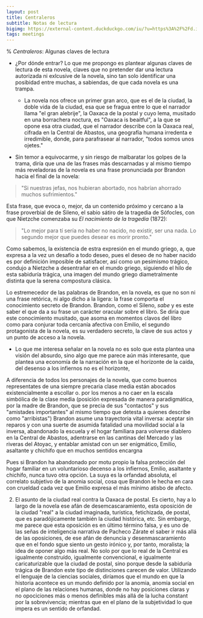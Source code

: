 ```yaml
---
layout: post
title: Centraleros
subtitle: Notas de lectura
bigimg: https://external-content.duckduckgo.com/iu/?u=https%3A%2F%2Fd.ibtimes.co.uk%2Fen%2Ffull%2F1592294%2Faztec-warriors.jpg&f=1&nofb=1
tags: meetings
---
```


% *Centraleros*: Algunas claves de lectura


- ¿Por dónde entrar? Lo que me propongo es plantear algunas claves de lectura de esta novela, claves que no pretender dar una lectura autorizada ni exlcusive de la novela, sino tan solo identificar una posibidad entre muchas, a sabiendas, de que cada novela es una trampa.
	- La novela nos ofrece un primer gran arco, que es el de la ciudad, la doble vida de la ciudad, esa que se fragua entre lo que el narrador llama "el gran alebrije", la Oaxaca de la postal y cuyo lema, musitado en una borrachera noctura, es "Oaxaca is beaitful", a la que se opone esa otra ciudad, que el narrador describe con la Oaxaca real, cifrada en la Central de Abastos, una geografía humana irredenta e irredimible, donde, para parafrasear al narrador, "todos somos unos ojetes." 

- Sin temor a equivocarme, y sin riesgo de malbaratar los golpes de la trama, diría que una de las frases más descarnadas y al mismo tiempo más reveladoras de la novela es una frase pronunciada por Brandon hacia el final de la novela: 

> "Si nuestras jefas, nos hubieran abortado, nos habrían ahorrado muchos sufrimientos."

Esta frase, que evoca o, mejor, da un contenido próximo y cercano a la frase proverbial de de Sileno, el sabio sátiro de la tragedia de Sófocles,  con que Nietzche comenzaba su *El nacimiento de la tragedia* (1872): 

> "Lo mejor para tí sería no haber no nacido, no existir, ser una nada. Lo segundo mejor que puedes desear es morir pronto."

Como sabemos, la existencia de estra expresión en el mundo griego, a, que expresa a la vez un desafío a todo deseo, pues el deseo de no haber nacido es por definición imposible de satisfacer, así como un pesimismo trágico, condujo a Nietzche a desentrañar en el mundo griego, siguiendo el hilo de esta sabiduría trágica, una imagen del mundo griego diametralmente distinta que la serena compostura clásica.

Lo estremecedor de las palabras de Brandon, en la novela, es que no son ni una frase retórica, ni algo dicho a la ligera: la frase comporta el conocimiento secreto de Brandon. 
Brandon, como el Sileno, *sabe* y es este saber el que da a su frase un carácter oracular sobre el libro.
Se diría que este conocimiento musitado, que asoma en momentos clavos del libro como para conjurar toda cercanía afectiva con Emilio, el segundo protagonista de la novela, es su verdadero secreto, la clave de sus actos y un punto de acceso a la novela. 

- Lo que me interesa señalar en la novela no es solo que esta plantea una visión del absurdo, sino algo que me parece aún más interesante, que plantea una economía de la narración en la que el horizonte de la caída, del desenso a los infiernos no es el horizonte, 

A diferencia de todos los personajes de la novela, que como buenos representates de una siempre precaria clase media están abocados existencialmente a escollar o. por los menos a no caer en la escala simbólica de la clase media (posición expresada de manera paradigmática, por la madre de Brandon, que se precia de sus "contactos" y sus "amistades importantes" al mismo tiempo que detesta a quienes describe como "arribistas") Brandon asume una trayectoria vital inversa: aceptar sin reparos y con una suerte de asumida fatalidad una movilidad social a la inversa, abandonado la escuela y el hogar familiara para volverse diablero en la Central de Abastos, adentrarse en las cantinas del Mercado y las riveras del Atoyac, y entablar amistad con un ser enigmático, Emilio, asaltante y chichifo que en muchos sentidos encargna 

Pues si Brandon ha abandonado por motu propio la falsa protección del hogar familiar en un voluntarioso decenso a los infiernos, Emilio, asaltante y chichifo, nunca tuvo otra opción. La suya es la orfandad absoluta, el correlato subjetivo de la anomia social, cosa que Brandon le hecha en cara con crueldad cada vez que Emilio expresa el más mínimo atisbo de afecto.

2. El asunto de la ciudad real contra la Oaxaca de postal. Es cierto, hay a lo largo de la novela ese afán de desemcascaramiento, esta oposición de la ciudad "real" a la ciudad imaginada, turística, fetichizada, de postal, que es paradójicamente también la ciudad histórica, etc. Sin embargo, me parece que esta oposición es en último término falsa, y es uno de las señas de inteligencia narrativa de Pacheco Zárate el saber ir más allá de las oposiciones, de ese afán de denuncia y desenmascaramiento que en el fondo sgue siento un gesto irónico y, por tanto, moralista; la idea de oponer algo más real. No solo por que lo real de la Central es igualmente construído, igualmente convencional, e igualmente caricaturizable que la ciudad de postal, sino porque desde la sabiduría trágica de Brandon este tipo de distinciones carecen de valor. Utilizando el lenguaje de la ciencias sociales, diríamos que el mundo en que la historia acontece es un mundo definido por la anomia, anomia social en el plano de las relaciones humanas, donde no hay posiciones claras y no opociciones más o menos definibles más allá de la lucha constant por la sobrevivencia; mientras que en el plano de la subjetividad lo que impera es un sentido de orfandad. 
